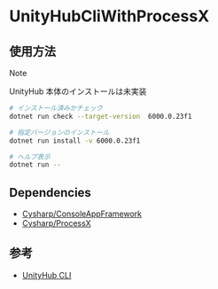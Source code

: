 # UnityHubCliWithProcessX

## 使用方法

> [!NOTE] 
> UnityHub 本体のインストールは未実装

```bash
# インストール済みかチェック
dotnet run check --target-version  6000.0.23f1
```

```bash
# 指定バージョンのインストール
dotnet run install -v 6000.0.23f1
```

```bash
# ヘルプ表示
dotnet run --
````

## Dependencies

- [Cysharp/ConsoleAppFramework](https://github.com/Cysharp/ConsoleAppFramework) 
- [Cysharp/ProcessX](https://github.com/Cysharp/ProcessX)

## 参考

- [UnityHub CLI](https://docs.unity3d.com/hub/manual/HubCLI.html)